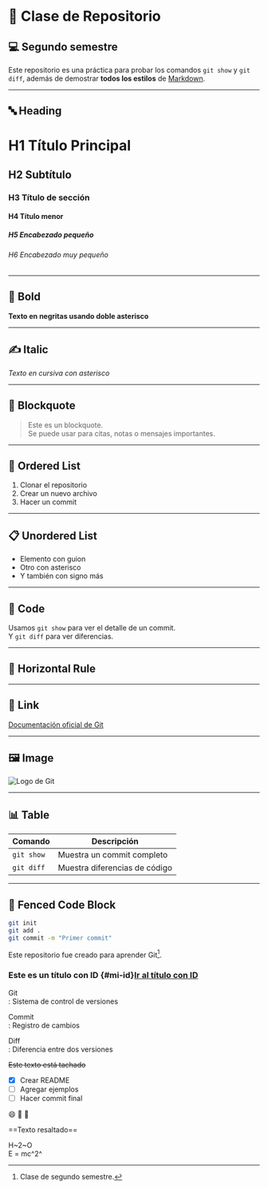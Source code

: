 # 📘 Clase de Repositorio

## 💻 Segundo semestre

Este repositorio es una práctica para probar los comandos `git show` y `git diff`, además de demostrar **todos los estilos** de [Markdown](https://www.markdownguide.org/cheat-sheet/).

---

## 🔤 Heading

# H1 Título Principal  
## H2 Subtítulo  
### H3 Título de sección  
#### H4 Título menor  
##### H5 Encabezado pequeño  
###### H6 Encabezado muy pequeño

---

## 💪 Bold

**Texto en negritas usando doble asterisco**  

---

## ✍️ Italic

*Texto en cursiva con asterisco*  

---

## 💬 Blockquote

> Este es un blockquote.  
> Se puede usar para citas, notas o mensajes importantes.

---

## 🔢 Ordered List

1. Clonar el repositorio
2. Crear un nuevo archivo
3. Hacer un commit

---

## 📋 Unordered List

- Elemento con guion
- Otro con asterisco
- Y también con signo más

---

## 🔣 Code

Usamos `git show` para ver el detalle de un commit.  
Y `git diff` para ver diferencias.

---

## 🧱 Horizontal Rule

---

## 🔗 Link

[Documentación oficial de Git](https://git-scm.com/doc)

---

## 🖼️ Image

![Logo de Git](https://git-scm.com/images/logos/downloads/Git-Icon-1788C.png)

---

## 📊 Table

| Comando    | Descripción                  |
|------------|------------------------------|
| `git show` | Muestra un commit completo   |
| `git diff` | Muestra diferencias de código|

---

## 🔐 Fenced Code Block

```bash
git init
git add .
git commit -m "Primer commit"
```

Este repositorio fue creado para aprender Git[^1].

[^1]: Clase de segundo semestre.

### Este es un título con ID {#mi-id}[Ir al título con ID](#mi-id)

Git  
: Sistema de control de versiones

Commit  
: Registro de cambios

Diff  
: Diferencia entre dos versiones

~~Este texto está tachado~~

- [x] Crear README
- [ ] Agregar ejemplos
- [ ] Hacer commit final

:smile: :rocket: :tada:

==Texto resaltado==

H~2~O  
E = mc^2^
